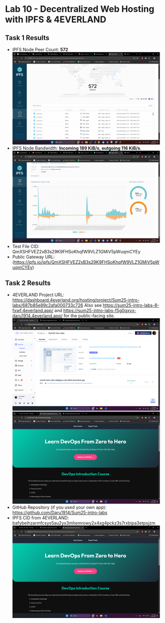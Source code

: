 # Lab 10 - Decentralized Web Hosting with IPFS & 4EVERLAND

## Task 1 Results
   - IPFS Node Peer Count: **572**
   ![alt text](images/peer_count.png)
   - IPFS Node Bandwidth: **Incoming 189 KiB/s, outgoing 116 KiB/s**.
   ![alt text](images/node_bandwidth.png)
   - Test File CID: QmXSHFVEZ2xB3s29K9FHSoKhqfW9VLZ1GMiV5pWuqmCYEy
   - Public Gateway URL: (https://ipfs.io/ipfs/QmXSHFVEZ2xB3s29K9FHSoKhqfW9VLZ1GMiV5pWuqmCYEy)

## Task 2 Results
   - 4EVERLAND Project URL: https://dashboard.4everland.org/hosting/project/Sum25-intro-labs/687b85e89c2afa000733c726
   Also see https://sum25-intro-labs-8-fxwf.4everland.app/ and https://sum25-intro-labs-f5g0gxyx-daru1914.4everland.app/ for the public-facing site.
   ![Deployment dashboard](images/deployment_dashboard.png)
   ![4everland domain access](images/domain_access.png)
   - GitHub Repository (if you used your own app): https://github.com/Daru1914/Sum25-intro-labs
   - IPFS CID from 4EVERLAND: bafybeihzarmfcsys5au2yx3mhemrowy2x4xg4pckz3s7rxbipa3etpsjzm
   ![alt text](images/ipfs_link.png)